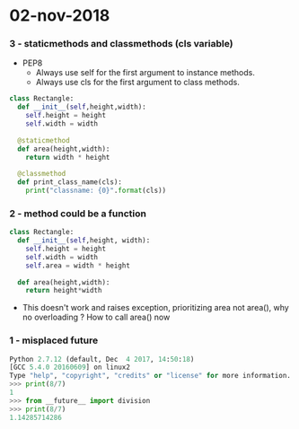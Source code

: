 # 02-nov-2018

### 3 - staticmethods and classmethods (cls variable)

- PEP8
  - Always use self for the first argument to instance methods.
  - Always use cls for the first argument to class methods.

```python
class Rectangle:
  def __init__(self,height,width):
    self.height = height
    self.width = width
    
  @staticmethod
  def area(height,width):
    return width * height
    
  @classmethod
  def print_class_name(cls):
    print("classname: {0}".format(cls))
```

### 2 - method could be a function

```python
class Rectangle:
  def __init__(self,height, width):
    self.height = height
    self.width = width
    self.area = width * height
  
  def area(height,width):
    return height*width
```

- This doesn't work and raises exception, prioritizing area not area(), why no overloading ? How to call area() now

### 1 - misplaced future

```python
Python 2.7.12 (default, Dec  4 2017, 14:50:18) 
[GCC 5.4.0 20160609] on linux2
Type "help", "copyright", "credits" or "license" for more information.
>>> print(8/7)
1
>>> from __future__ import division
>>> print(8/7)
1.14285714286
```

